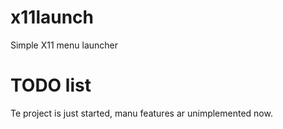 # x11launch
Simple X11 menu launcher

# TODO list
Te project is just started, manu features ar unimplemented now.
